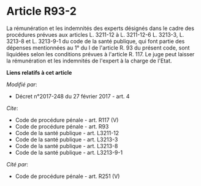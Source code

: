 # Article R93-2

La rémunération et les indemnités des experts désignés dans le cadre des procédures prévues aux articles L. 3211-12 à L.
3211-12-6 
L. 3213-3, L. 3213-8 et L. 3213-9-1 du code de la santé publique, qui font partie des dépenses mentionnées au 1° du I de
l'article R. 93 du présent code, sont liquidées selon les conditions prévues à l'article R. 117. Le juge peut laisser la
rémunération et les indemnités de l'expert à la charge de l'Etat.

**Liens relatifs à cet article**

_Modifié par_:

  - Décret n°2017-248 du 27 février 2017 - art. 4

_Cite_:

  - Code de procédure pénale - art. R117 (V)
  - Code de procédure pénale - art. R93
  - Code de la santé publique - art. L3211-12
  - Code de la santé publique - art. L3213-3
  - Code de la santé publique - art. L3213-8
  - Code de la santé publique - art. L3213-9-1

_Cité par_:

  - Code de procédure pénale - art. R251 (V)
